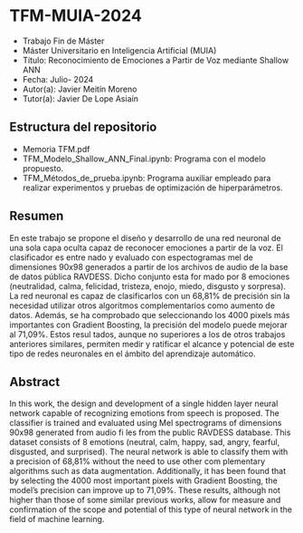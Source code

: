# TFM-MUIA-2024
- Trabajo Fin de Máster
- Máster Universitario en Inteligencia Artificial (MUIA)
- Título: Reconocimiento de Emociones a Partir de Voz mediante Shallow ANN
- Fecha: Julio- 2024
- Autor(a): Javier Meitín Moreno
- Tutor(a): Javier De Lope Asiaín

## Estructura del repositorio
- Memoria TFM.pdf
- TFM_Modelo_Shallow_ANN_Final.ipynb: Programa con el modelo propuesto.
- TFM_Métodos_de_prueba.ipynb: Programa auxiliar empleado para realizar experimentos y pruebas de optimización de hiperparámetros.

## Resumen
En este trabajo se propone el diseño y desarrollo de una red neuronal de una sola
capa oculta capaz de reconocer emociones a partir de la voz. El clasificador es entre
nado y evaluado con espectogramas mel de dimensiones 90x98 generados a partir de
los archivos de audio de la base de datos pública RAVDESS. Dicho conjunto esta for
mado por 8 emociones (neutralidad, calma, felicidad, tristeza, enojo, miedo, disgusto
y sorpresa). La red neuronal es capaz de clasificarlos con un 68,81% de precisión
sin la necesidad utilizar otros algoritmos complementarios como aumento de datos.
Además, se ha comprobado que seleccionando los 4000 pixels más importantes con
Gradient Boosting, la precisión del modelo puede mejorar al 71,09%. Estos resul
tados, aunque no superiores a los de otros trabajos anteriores similares, permiten
medir y ratificar el alcance y potencial de este tipo de redes neuronales en el ámbito
del aprendizaje automático.

## Abstract
In this work, the design and development of a single hidden layer neural network
capable of recognizing emotions from speech is proposed. The classifier is trained
and evaluated using Mel spectrograms of dimensions 90x98 generated from audio fi
les from the public RAVDESS database. This dataset consists of 8 emotions (neutral,
calm, happy, sad, angry, fearful, disgusted, and surprised). The neural network is
able to classify them with a precision of 68,81% without the need to use other com
plementary algorithms such as data augmentation. Additionally, it has been found
that by selecting the 4000 most important pixels with Gradient Boosting, the model’s
precision can improve up to 71,09%. These results, although not higher than those
of some similar previous works, allow for measure and confirmation of the scope and
potential of this type of neural network in the field of machine learning.
